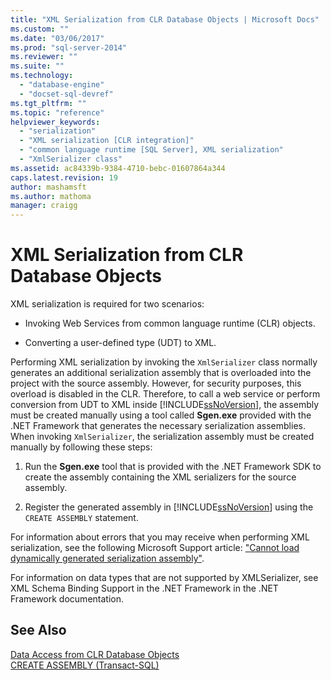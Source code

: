 ```yaml
---
title: "XML Serialization from CLR Database Objects | Microsoft Docs"
ms.custom: ""
ms.date: "03/06/2017"
ms.prod: "sql-server-2014"
ms.reviewer: ""
ms.suite: ""
ms.technology: 
  - "database-engine"
  - "docset-sql-devref"
ms.tgt_pltfrm: ""
ms.topic: "reference"
helpviewer_keywords: 
  - "serialization"
  - "XML serialization [CLR integration]"
  - "common language runtime [SQL Server], XML serialization"
  - "XmlSerializer class"
ms.assetid: ac84339b-9384-4710-bebc-01607864a344
caps.latest.revision: 19
author: mashamsft
ms.author: mathoma
manager: craigg
---
```

# XML Serialization from CLR Database Objects
  XML serialization is required for two scenarios:  
  
-   Invoking Web Services from common language runtime (CLR) objects.  
  
-   Converting a user-defined type (UDT) to XML.  
  
 Performing XML serialization by invoking the `XmlSerializer` class normally generates an additional serialization assembly that is overloaded into the project with the source assembly. However, for security purposes, this overload is disabled in the CLR. Therefore, to call a web service or perform conversion from UDT to XML inside [!INCLUDE[ssNoVersion](../../includes/ssnoversion-md.md)], the assembly must be created manually using a tool called **Sgen.exe** provided with the .NET Framework that generates the necessary serialization assemblies. When invoking `XmlSerializer`, the serialization assembly must be created manually by following these steps:  
  
1.  Run the **Sgen.exe** tool that is provided with the .NET Framework SDK to create the assembly containing the XML serializers for the source assembly.  
  
2.  Register the generated assembly in [!INCLUDE[ssNoVersion](../../includes/ssnoversion-md.md)] using the `CREATE ASSEMBLY` statement.  
  
 For information about errors that you may receive when performing XML serialization, see the following Microsoft Support article: ["Cannot load dynamically generated serialization assembly"](http://support.microsoft.com/kb/913668).  
  
 For information on data types that are not supported by XMLSerializer, see XML Schema Binding Support in the .NET Framework in the .NET Framework documentation.  
  
## See Also  
 [Data Access from CLR Database Objects](../../relational-databases/clr-integration/data-access/data-access-from-clr-database-objects.md)   
 [CREATE ASSEMBLY &#40;Transact-SQL&#41;](/sql/t-sql/statements/create-assembly-transact-sql)  
  
  
